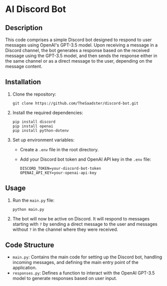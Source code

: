 # AI Discord Bot

## Description
This code comprises a simple Discord bot designed to respond to user messages using OpenAI's GPT-3.5 model. Upon receiving a message in a Discord channel, the bot generates a response based on the received message using the GPT-3.5 model, and then sends the response either in the same channel or as a direct message to the user, depending on the message content.

## Installation
1. Clone the repository:

   ```
   git clone https://github.com/TheSaadster/discord-bot.git
   ```

2. Install the required dependencies:

   ```
   pip install discord
   pip install openai
   pip install python-dotenv    
   ```

3. Set up environment variables:
   - Create a `.env` file in the root directory.
   - Add your Discord bot token and OpenAI API key in the `.env` file:
   
     ```
     DISCORD_TOKEN=your-discord-bot-token
     OPENAI_API_KEY=your-openai-api-key
     ```

## Usage
1. Run the `main.py` file:

   ```
   python main.py
   ```

2. The bot will now be active on Discord. It will respond to messages starting with `?` by sending a direct message to the user and messages without `?` in the channel where they were received.

## Code Structure
- `main.py`: Contains the main code for setting up the Discord bot, handling incoming messages, and defining the main entry point of the application.
- `responses.py`: Defines a function to interact with the OpenAI GPT-3.5 model to generate responses based on user input.